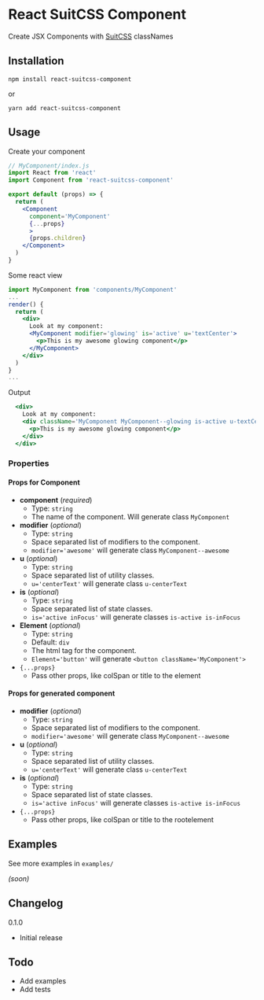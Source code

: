 # React SuitCSS Component
Create JSX Components with [SuitCSS][sc] classNames

## Installation
```npm install react-suitcss-component```

or

```yarn add react-suitcss-component```

## Usage

Create your component

```jsx
// MyComponent/index.js
import React from 'react'
import Component from 'react-suitcss-component'

export default (props) => {
  return (
    <Component
      component='MyComponent'
      {...props}
      >
      {props.children}
    </Component>
  )
}
```

Some react view
```jsx
import MyComponent from 'components/MyComponent'
...
render() {
  return (
    <div>
      Look at my component:
      <MyComponent modifier='glowing' is='active' u='textCenter'>
        <p>This is my awesome glowing component</p>
      </MyComponent>
    </div>
  )
}
...

```

Output

```jsx
  <div>
    Look at my component:
    <div className='MyComponent MyComponent--glowing is-active u-textCenter'>
      <p>This is my awesome glowing component</p>
    </div>
  </div>

```

### Properties

#### Props for Component
- **component** (*required*)
  - Type: `string`
  - The name of the component. Will generate class `MyComponent`
- **modifier** (*optional*)
  - Type: `string`
  - Space separated list of modifiers to the component.
  - `modifier='awesome'` will generate class `MyComponent--awesome`
- **u** (*optional*)
  - Type: `string`
  - Space separated list of utility classes.
  - `u='centerText'` will generate class `u-centerText`
- **is** (*optional*)
  - Type: `string`
  - Space separated list of state classes.
  - `is='active inFocus'` will generate classes `is-active is-inFocus`
- **Element** (*optional*)
  - Type: `string`
  - Default: `div`
  - The html tag for the component.
  - `Element='button'` will generate `<button className='MyComponent'>`
- `{...props}`
  - Pass other props, like colSpan or title to the element

#### Props for generated component
- **modifier** (*optional*)
  - Type: `string`
  - Space separated list of modifiers to the component.
  - `modifier='awesome'` will generate class `MyComponent--awesome`
- **u** (*optional*)
  - Type: `string`
  - Space separated list of utility classes.
  - `u='centerText'` will generate class `u-centerText`
- **is** (*optional*)
  - Type: `string`
  - Space separated list of state classes.
  - `is='active inFocus'` will generate classes `is-active is-inFocus`
- `{...props}`
  - Pass other props, like colSpan or title to the rootelement

## Examples

See more examples in `examples/`

_(soon)_

## Changelog

0.1.0
 - Initial release

## Todo
 - Add examples
 - Add tests

[sc]: https://suitcss.github.io

